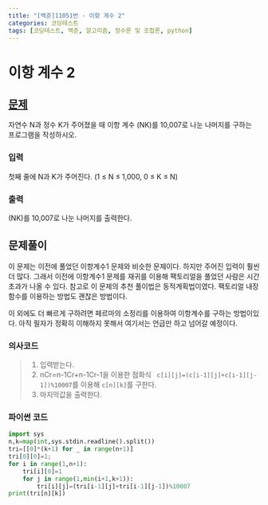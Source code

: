 ```yaml
---
title: "[백준]11051번 - 이항 계수 2"
categories: 코딩테스트
tags: [코딩테스트, 백준, 알고리즘, 정수론 및 조합론, python]
---
```


# 이항 계수 2

## [문제](https://www.acmicpc.net/problem/11051)

자연수 N과 정수 K가 주어졌을 때 이항 계수 (NK)를 10,007로 나눈 나머지를 구하는 프로그램을 작성하시오.

### 입력

첫째 줄에 N과 K가 주어진다. (1 ≤ N ≤ 1,000, 0 ≤ K ≤ N)

### 출력

 (NK)를 10,007로 나눈 나머지를 출력한다.

## 문제풀이

이 문제는 이전에 풀었던 이항계수1 문제와 비슷한 문제이다. 하지만 주어진 입력이 훨씬 더 많다. 그래서 이전에 이항계수1 문제를 재귀를 이용해 팩토리얼을 풀었던 사람은 시간초과가 나올 수 있다.  참고로 이 문제의 추천 풀이법은 동적계획법이였다. 팩토리얼 내장함수를 이용하는 방법도 괜찮은 방법이다.

이 외에도 더 빠르게 구하려면 페르마의 소정리를 이용하여 이항계수를 구하는 방법이있다. 아직 필자가 정확히 이해하지 못해서 여기서는 언급만 하고 넘어갈 예정이다.

### 의사코드

>1.  입력받는다.
>2. nCr=n-1Cr+n-1Cr-1을 이용한 점화식 ` c[i][j]=(c[i-1][j]+c[i-1][j-1])%10007`를 이용해 `c[n][k]`를 구한다. 
>3. 마지막값을 출력한다.

### 파이썬 코드

```python
import sys
n,k=map(int,sys.stdin.readline().split())
tri=[[0]*(k+1) for _ in range(n+1)]
tri[0][0]=1;
for i in range(1,n+1):
    tri[i][0]=1
    for j in range(1,min(i+1,k+1)):
        tri[i][j]=(tri[i-1][j]+tri[i-1][j-1])%10007
print(tri[n][k])
```

